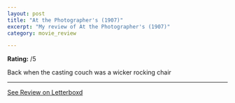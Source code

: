```yaml
---
layout: post
title: "At the Photographer's (1907)"
excerpt: "My review of At the Photographer's (1907)"
category: movie_review

---
```


**Rating:** /5

Back when the casting couch was a wicker rocking chair

<hr>

[See Review on Letterboxd](https://boxd.it/4P9IOD)
